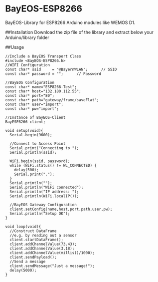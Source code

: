 # BayEOS-ESP8266
BayEOS-Library for ESP8266 Arduino modules like WEMOS D1.

##Installation
Download the zip file of the library and extract below your Arduino/library folder

##Usage

    //Include a BayEOS Transport Class
    #include <BayEOS-ESP8266.h>
	//WIFI Configuration
	const char* ssid     = "@BayernWLAN";      // SSID
	const char* password = "";      // Password
	
	//BayEOS Configuration
	const char* name="ESP8266-Test";
	const char* host="132.180.112.55";
	const char* port="80";
	const char* path="gateway/frame/saveFlat";
	const char* user="import";
	const char* pw="import";

	//Instance of BayEOS-Client
	BayESP8266 client;    

    void setup(void){
	  Serial.begin(9600);
	  
	  //Connect to Access Point
	  Serial.print("Connecting to ");
	  Serial.println(ssid);
  
	  WiFi.begin(ssid, password);
	  while (WiFi.status() != WL_CONNECTED) {
	    delay(500);
	    Serial.print(".");
	  }
	  Serial.println("");
	  Serial.println("WiFi connected");  
	  Serial.println("IP address: ");
	  Serial.println(WiFi.localIP());
	
	  //BayEOS Gateway Configuration
	  client.setConfig(name,host,port,path,user,pw);
	  Serial.println("Setup OK");
    }

    void loop(void){
      //Construct DataFrame
      //e.g. by reading out a sensor
      client.startDataFrame();
      client.addChannelValue(73.43);
      client.addChannelValue(3.18);
      client.addChannelValue(millis()/1000);
      client.sendPayload();
      //Send a message
      client.sendMessage("Just a message!");
      delay(5000);
    }

